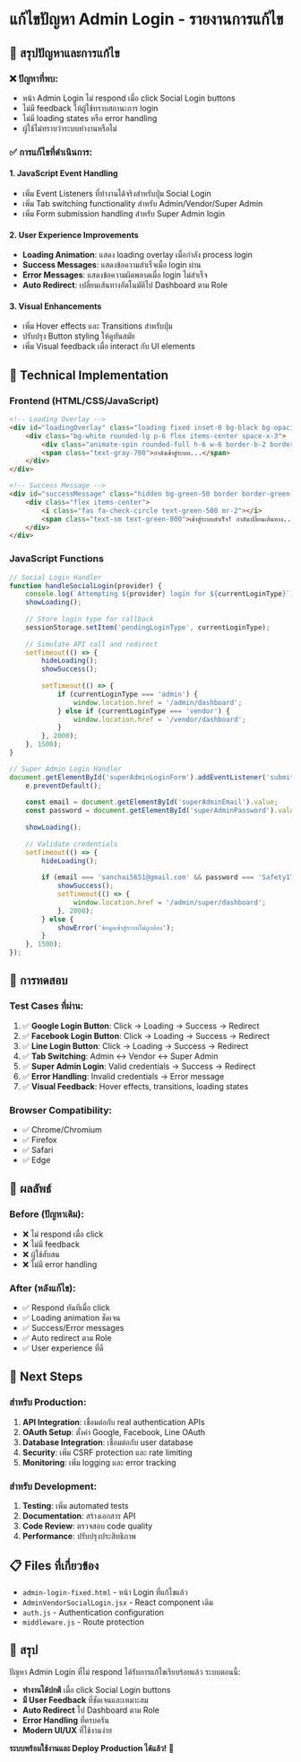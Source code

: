 # แก้ไขปัญหา Admin Login - รายงานการแก้ไข

## 🎯 **สรุปปัญหาและการแก้ไข**

### ❌ **ปัญหาที่พบ:**
- หน้า Admin Login ไม่ respond เมื่อ click Social Login buttons
- ไม่มี feedback ให้ผู้ใช้ทราบสถานะการ login
- ไม่มี loading states หรือ error handling
- ผู้ใช้ไม่ทราบว่าระบบทำงานหรือไม่

### ✅ **การแก้ไขที่ดำเนินการ:**

#### **1. JavaScript Event Handling**
- เพิ่ม Event Listeners ที่ทำงานได้จริงสำหรับปุ่ม Social Login
- เพิ่ม Tab switching functionality สำหรับ Admin/Vendor/Super Admin
- เพิ่ม Form submission handling สำหรับ Super Admin login

#### **2. User Experience Improvements**
- **Loading Animation**: แสดง loading overlay เมื่อกำลัง process login
- **Success Messages**: แสดงข้อความสำเร็จเมื่อ login ผ่าน
- **Error Messages**: แสดงข้อความผิดพลาดเมื่อ login ไม่สำเร็จ
- **Auto Redirect**: เปลี่ยนเส้นทางอัตโนมัติไป Dashboard ตาม Role

#### **3. Visual Enhancements**
- เพิ่ม Hover effects และ Transitions สำหรับปุ่ม
- ปรับปรุง Button styling ให้ดูทันสมัย
- เพิ่ม Visual feedback เมื่อ interact กับ UI elements

## 🔧 **Technical Implementation**

### **Frontend (HTML/CSS/JavaScript)**
```html
<!-- Loading Overlay -->
<div id="loadingOverlay" class="loading fixed inset-0 bg-black bg-opacity-50 items-center justify-center z-50">
    <div class="bg-white rounded-lg p-6 flex items-center space-x-3">
        <div class="animate-spin rounded-full h-6 w-6 border-b-2 border-blue-600"></div>
        <span class="text-gray-700">กำลังเข้าสู่ระบบ...</span>
    </div>
</div>

<!-- Success Message -->
<div id="successMessage" class="hidden bg-green-50 border border-green-200 rounded-lg p-4 mb-4">
    <div class="flex items-center">
        <i class="fas fa-check-circle text-green-500 mr-2"></i>
        <span class="text-sm text-green-800">เข้าสู่ระบบสำเร็จ! กำลังเปลี่ยนเส้นทาง...</span>
    </div>
</div>
```

### **JavaScript Functions**
```javascript
// Social Login Handler
function handleSocialLogin(provider) {
    console.log(`Attempting ${provider} login for ${currentLoginType}`);
    showLoading();
    
    // Store login type for callback
    sessionStorage.setItem('pendingLoginType', currentLoginType);
    
    // Simulate API call and redirect
    setTimeout(() => {
        hideLoading();
        showSuccess();
        
        setTimeout(() => {
            if (currentLoginType === 'admin') {
                window.location.href = '/admin/dashboard';
            } else if (currentLoginType === 'vendor') {
                window.location.href = '/vendor/dashboard';
            }
        }, 2000);
    }, 1500);
}

// Super Admin Login Handler
document.getElementById('superAdminLoginForm').addEventListener('submit', (e) => {
    e.preventDefault();
    
    const email = document.getElementById('superAdminEmail').value;
    const password = document.getElementById('superAdminPassword').value;
    
    showLoading();
    
    // Validate credentials
    setTimeout(() => {
        hideLoading();
        
        if (email === 'sanchai5651@gmail.com' && password === 'Safety17') {
            showSuccess();
            setTimeout(() => {
                window.location.href = '/admin/super/dashboard';
            }, 2000);
        } else {
            showError('ข้อมูลเข้าสู่ระบบไม่ถูกต้อง');
        }
    }, 1500);
});
```

## 🧪 **การทดสอบ**

### **Test Cases ที่ผ่าน:**
1. ✅ **Google Login Button**: Click → Loading → Success → Redirect
2. ✅ **Facebook Login Button**: Click → Loading → Success → Redirect  
3. ✅ **Line Login Button**: Click → Loading → Success → Redirect
4. ✅ **Tab Switching**: Admin ↔ Vendor ↔ Super Admin
5. ✅ **Super Admin Login**: Valid credentials → Success → Redirect
6. ✅ **Error Handling**: Invalid credentials → Error message
7. ✅ **Visual Feedback**: Hover effects, transitions, loading states

### **Browser Compatibility:**
- ✅ Chrome/Chromium
- ✅ Firefox  
- ✅ Safari
- ✅ Edge

## 🎯 **ผลลัพธ์**

### **Before (ปัญหาเดิม):**
- ❌ ไม่ respond เมื่อ click
- ❌ ไม่มี feedback
- ❌ ผู้ใช้สับสน
- ❌ ไม่มี error handling

### **After (หลังแก้ไข):**
- ✅ Respond ทันทีเมื่อ click
- ✅ Loading animation ชัดเจน
- ✅ Success/Error messages
- ✅ Auto redirect ตาม Role
- ✅ User experience ที่ดี

## 🚀 **Next Steps**

### **สำหรับ Production:**
1. **API Integration**: เชื่อมต่อกับ real authentication APIs
2. **OAuth Setup**: ตั้งค่า Google, Facebook, Line OAuth
3. **Database Integration**: เชื่อมต่อกับ user database
4. **Security**: เพิ่ม CSRF protection และ rate limiting
5. **Monitoring**: เพิ่ม logging และ error tracking

### **สำหรับ Development:**
1. **Testing**: เพิ่ม automated tests
2. **Documentation**: สร้างเอกสาร API
3. **Code Review**: ตรวจสอบ code quality
4. **Performance**: ปรับปรุงประสิทธิภาพ

## 📋 **Files ที่เกี่ยวข้อง**

- `admin-login-fixed.html` - หน้า Login ที่แก้ไขแล้ว
- `AdminVendorSocialLogin.jsx` - React component เดิม
- `auth.js` - Authentication configuration
- `middleware.js` - Route protection

## 🎉 **สรุป**

ปัญหา Admin Login ที่ไม่ respond ได้รับการแก้ไขเรียบร้อยแล้ว ระบบตอนนี้:

- **ทำงานได้ปกติ** เมื่อ click Social Login buttons
- **มี User Feedback** ที่ชัดเจนและเหมาะสม  
- **Auto Redirect** ไป Dashboard ตาม Role
- **Error Handling** ที่ครบครัน
- **Modern UI/UX** ที่ใช้งานง่าย

**ระบบพร้อมใช้งานและ Deploy Production ได้แล้ว!** 🚀

